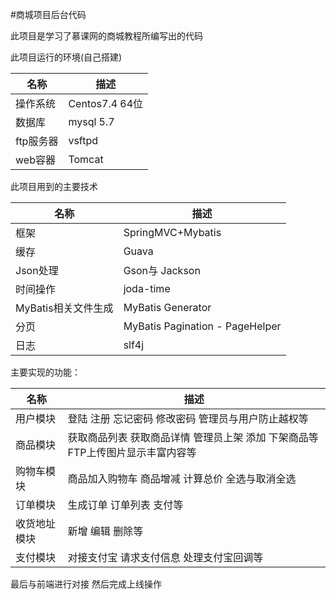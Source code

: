#商城项目后台代码

此项目是学习了慕课网的商城教程所编写出的代码

此项目运行的环境(自己搭建)

| 名称  | 描述 |
| --------- | -------------- |
| 操作系统  | Centos7.4 64位 |
| 数据库    | mysql 5.7      |
| ftp服务器 | vsftpd         |
| web容器   | Tomcat         |



此项目用到的主要技术

| 名称  | 描述 |
| ------------------- | ------------------------------- |
| 框架                | SpringMVC+Mybatis               |
| 缓存                | Guava                           |
| Json处理            | Gson与 Jackson                  |
| 时间操作            | joda-time                       |
| MyBatis相关文件生成 | MyBatis   Generator             |
| 分页                | MyBatis Pagination - PageHelper |
| 日志                | slf4j                           |


主要实现的功能：

| 名称         | 描述                                                         |
| ------------ | ------------------------------------------------------------ |
| 用户模块     | 登陆 注册 忘记密码 修改密码 管理员与用户防止越权等           |
| 商品模块     | 获取商品列表 获取商品详情  管理员上架  添加 下架商品等  FTP上传图片显示丰富内容等 |
| 购物车模块   | 商品加入购物车 商品增减  计算总价 全选与取消全选             |
| 订单模块     | 生成订单 订单列表 支付等                                     |
| 收货地址模块 | 新增 编辑 删除等                                             |
| 支付模块     | 对接支付宝  请求支付信息 处理支付宝回调等                    |



最后与前端进行对接 然后完成上线操作

